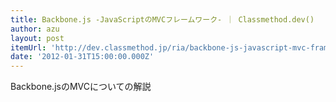 ```yaml
---
title: Backbone.js -JavaScriptのMVCフレームワーク- ｜ Classmethod.dev()
author: azu
layout: post
itemUrl: 'http://dev.classmethod.jp/ria/backbone-js-javascript-mvc-framework/'
date: '2012-01-31T15:00:00.000Z'
---
```

Backbone.jsのMVCについての解説
